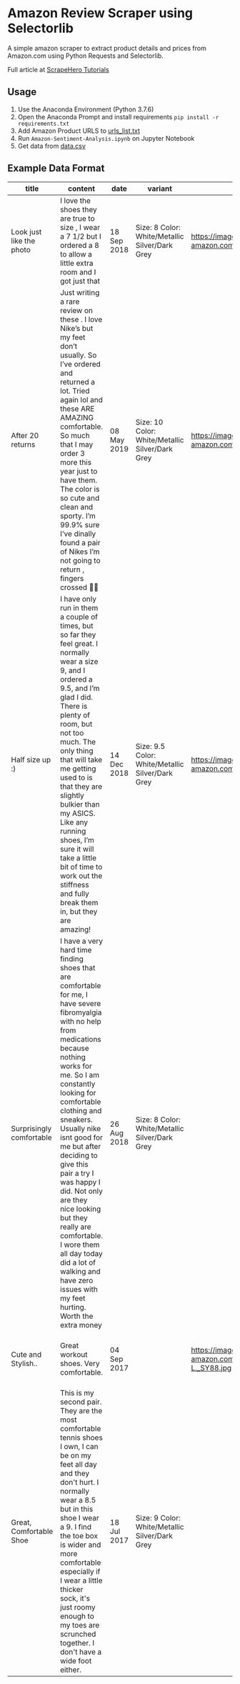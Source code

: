 # Amazon Review Scraper using Selectorlib 

A simple amazon scraper to extract product details and prices from Amazon.com using Python Requests and Selectorlib. 

Full article at [ScrapeHero Tutorials](https://www.scrapehero.com/how-to-scrape-amazon-product-reviews/)

## Usage

1. Use the Anaconda Environment (Python 3.7.6)
1. Open the Anaconda Prompt and install requirements `pip install -r requirements.txt`
1. Add Amazon Product URLS to [urls_list.txt](urls_list.txt)
1. Run `Amazon-Sentiment-Analysis.ipynb` on Jupyter Notebook
1. Get data from [data.csv](data.csv)

## Example Data Format

|title                   |content                                                                                                                                                                                                                                                                                                                                                                                                                                                                                                |date       |variant                                         |images                                                                |verified|author          |rating|product                              |url                                                                                                                                          |
|------------------------|-------------------------------------------------------------------------------------------------------------------------------------------------------------------------------------------------------------------------------------------------------------------------------------------------------------------------------------------------------------------------------------------------------------------------------------------------------------------------------------------------------|-----------|------------------------------------------------|----------------------------------------------------------------------|--------|----------------|------|-------------------------------------|---------------------------------------------------------------------------------------------------------------------------------------------|
|Look just like the photo|I love the shoes they are true to size , I wear a 7 1/2 but I ordered a 8 to allow a little extra room and I got just that                                                                                                                                                                                                                                                                                                                                                                             |18 Sep 2018|Size: 8 Color: White/Metallic Silver/Dark Grey  |https://images-na.ssl-images-amazon.com/images/I/81wdRdaAfmL._SY88.jpg|Yes     |Diane Johnson   |5.0   |Nike Women's Reax Run 5 Running Shoes|https://www.amazon.com/Nike-Womens-Reax-Running-Shoes/product-reviews/B07ZPL752N/ref=cm_cr_dp_d_show_all_btm?ie=UTF8&reviewerType=all_reviews|
|After 20 returns        |Just writing a rare review on these . I love Nike’s but my feet don’t usually. So I’ve ordered and returned a lot. Tried again lol and these ARE AMAZING comfortable. So much that I may order 3 more this year just to have them. The color is so cute and clean and sporty. I’m 99.9% sure I’ve dinally found a pair of Nikes I’m not going to return , fingers crossed 🤞😊                                                                                                                         |08 May 2019|Size: 10 Color: White/Metallic Silver/Dark Grey |https://images-na.ssl-images-amazon.com/images/I/717EKthL0BL._SY88.jpg|Yes     |sherlain miranda|4.0   |Nike Women's Reax Run 5 Running Shoes|https://www.amazon.com/Nike-Womens-Reax-Running-Shoes/product-reviews/B07ZPL752N/ref=cm_cr_dp_d_show_all_btm?ie=UTF8&reviewerType=all_reviews|
|Half size up :)         |I have only run in them a couple of times, but so far they feel great. I normally wear a size 9, and I ordered a 9.5, and I’m glad I did. There is plenty of room, but not too much. The only thing that will take me getting used to is that they are slightly bulkier than my ASICS. Like any running shoes, I’m sure it will take a little bit of time to work out the stiffness and fully break them in, but they are amazing!                                                                     |14 Dec 2018|Size: 9.5 Color: White/Metallic Silver/Dark Grey|https://images-na.ssl-images-amazon.com/images/I/71ap+mslLBL._SY88.jpg|Yes     |Blondie         |5.0   |Nike Women's Reax Run 5 Running Shoes|https://www.amazon.com/Nike-Womens-Reax-Running-Shoes/product-reviews/B07ZPL752N/ref=cm_cr_dp_d_show_all_btm?ie=UTF8&reviewerType=all_reviews|
|Surprisingly comfortable|I have a very hard time finding shoes that are comfortable for me, I have severe fibromyalgia with no help from medications because nothing works for me. So I am constantly looking for comfortable clothing and sneakers. Usually nike isnt good for me but after deciding to give this pair a try I was happy I did. Not only are they nice looking but they really are comfortable. I wore them all day today did a lot of walking and have zero issues with my feet hurting. Worth the extra money|26 Aug 2018|Size: 8 Color: White/Metallic Silver/Dark Grey  |                                                                      |Yes     |E Diaz          |5.0   |Nike Women's Reax Run 5 Running Shoes|https://www.amazon.com/Nike-Womens-Reax-Running-Shoes/product-reviews/B07ZPL752N/ref=cm_cr_dp_d_show_all_btm?ie=UTF8&reviewerType=all_reviews|
|Cute and Stylish..      |Great workout shoes. Very comfortable.                                                                                                                                                                                                                                                                                                                                                                                                                                                                 |04 Sep 2017|                                                |https://images-na.ssl-images-amazon.com/images/I/713WLuPPK-L._SY88.jpg|Yes     |Angel Buchanan  |5.0   |Nike Women's Reax Run 5 Running Shoes|https://www.amazon.com/Nike-Womens-Reax-Running-Shoes/product-reviews/B07ZPL752N/ref=cm_cr_dp_d_show_all_btm?ie=UTF8&reviewerType=all_reviews|
|Great, Comfortable Shoe |This is my second pair.  They are the most comfortable tennis shoes I own, I can be on my feet all day and they don't hurt.  I normally wear a 8.5 but in this shoe I wear a 9.  I find the toe box is wider and more comfortable especially if I wear a little thicker sock, it's just roomy enough to my toes are scrunched together.  I don't have a wide foot either.                                                                                                                              |18 Jul 2017|Size: 9 Color: White/Metallic Silver/Dark Grey  |                                                                      |Yes     |msgrnbay        |5.0   |Nike Women's Reax Run 5 Running Shoes|https://www.amazon.com/Nike-Womens-Reax-Running-Shoes/product-reviews/B07ZPL752N/ref=cm_cr_dp_d_show_all_btm?ie=UTF8&reviewerType=all_reviews|
